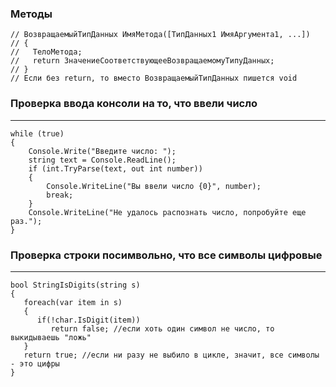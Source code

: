 
### Методы
```
// ВозвращаемыйТипДанных ИмяМетода([ТипДанных1 ИмяАргумента1, ...])
// {
//   ТелоМетода;
//   return ЗначениеСоответствующееВозвращаемомуТипуДанных;
// }
// Если без return, то вместо ВозвращаемыйТипДанных пишется void
```

### Проверка ввода консоли на то, что ввели число
---
```
while (true)
{
    Console.Write("Введите число: ");
    string text = Console.ReadLine();
    if (int.TryParse(text, out int number))
    {
        Console.WriteLine("Вы ввели число {0}", number);
        break;
    }
    Console.WriteLine("Не удалось распознать число, попробуйте еще раз.");
}
```
### Проверка строки посимвольно, что все символы цифровые
---
```
bool StringIsDigits(string s)
{
   foreach(var item in s)
   {
      if(!char.IsDigit(item))
         return false; //если хоть один символ не число, то выкидываешь "ложь"
   }
   return true; //если ни разу не выбило в цикле, значит, все символы - это цифры
}
```